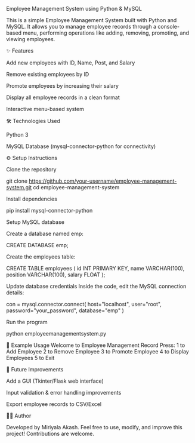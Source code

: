 Employee Management System using Python & MySQL

This is a simple Employee Management System built with Python and MySQL. It allows you to manage employee records through a console-based menu, performing operations like adding, removing, promoting, and viewing employees.

✨ Features

Add new employees with ID, Name, Post, and Salary

Remove existing employees by ID

Promote employees by increasing their salary

Display all employee records in a clean format

Interactive menu-based system

🛠️ Technologies Used

Python 3

MySQL Database (mysql-connector-python for connectivity)

⚙️ Setup Instructions

Clone the repository

git clone https://github.com/your-username/employee-management-system.git
cd employee-management-system


Install dependencies

pip install mysql-connector-python


Setup MySQL database

Create a database named emp:

CREATE DATABASE emp;


Create the employees table:

CREATE TABLE employees (
  id INT PRIMARY KEY,
  name VARCHAR(100),
  position VARCHAR(100),
  salary FLOAT
);


Update database credentials
Inside the code, edit the MySQL connection details:

con = mysql.connector.connect(
    host="localhost",
    user="root",
    password="your_password",
    database="emp"
)


Run the program

python employeemanagementsystem.py

📸 Example Usage
Welcome to Employee Management Record
Press:
1 to Add Employee
2 to Remove Employee
3 to Promote Employee
4 to Display Employees
5 to Exit

🚀 Future Improvements

Add a GUI (Tkinter/Flask web interface)

Input validation & error handling improvements

Export employee records to CSV/Excel

👨‍💻 Author

Developed by Miriyala Akash.
Feel free to use, modify, and improve this project! Contributions are welcome.
